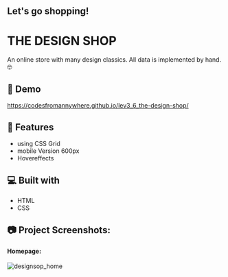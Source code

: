 ## Let's go shopping! 

# THE DESIGN SHOP 
  
An online store with many design classics. All data is implemented by hand. 🤓

## 🚀 Demo
https://codesfromannywhere.github.io/lev3_6_the-design-shop/

## 🧐 Features

*   using CSS Grid
*   mobile Version 600px
*   Hovereffects

  
## 💻 Built with

*   HTML
*   CSS


## 📷 Project Screenshots:
#### Homepage:
![designsop_home](https://github.com/codesfromannywhere/lev3_6_the-design-shop/assets/123948041/dd9730d3-b940-41cf-a84f-c2bbcb4d8cea)
